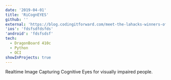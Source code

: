 ```yaml
---
date: '2019-04-01'
title: 'RiCognEYES'
github: ''
external: 'https://blog.codingitforward.com/meet-the-lahacks-winners-of-our-best-social-impact-hack-prize-32612b10a51b'
'ios': 'fdsfsdfdsfds'
'android': 'fdsfsdsf'
tech:
  - DragonBoard 410c
  - Python
  - OCI
showInProjects: true
---
```


Realtime Image Capturing Cognitive Eyes for visually impaired people.
